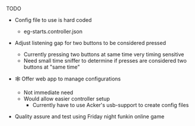 TODO

- Config file to use is hard coded
  - eg-starts.controller.json

- Adjust listening gap for two buttons to be considered pressed
  - Currently pressing two buttons at same time very timing sensitive
  - Need small time sniffer to determine if presses are considered two buttons at "same time"

- 🕸 Offer web app to manage configurations
  - Not immediate need
  - Would allow easier controller setup
    - Currently have to use Acker's usb-support to create config files

- Quality assure and test using Friday night funkin online game